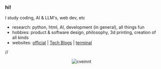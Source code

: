 ### hi! 

I study coding, AI & LLM's, web dev, etc 
- research: python, html, AI, development (in general), all things fun
- hobbies: product & software design, philosophy, 3d printing, creation of all kinds
- websites: [official](https://cojovi.com) | [Tech Blogs](https://techdonecheap.com) | [terminal](https://cveinnt.com)

// <p align="center"> <img src="https://github-readme-stats.vercel.app/api?username=cveinnt&count_private=false&show_icons=true&hide_border=true&theme=tokyonight" alt="cveinnt" />
